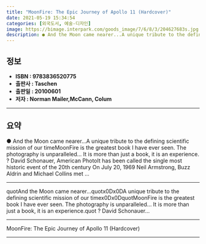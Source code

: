 ```yaml
---
title: "MoonFire: The Epic Journey of Apollo 11 (Hardcover)"
date: 2021-05-19 15:34:54
categories: [외국도서, 예술-디자인]
image: https://bimage.interpark.com/goods_image/7/6/8/3/204627683s.jpg
description: ● And the Moon came nearer...A unique tribute to the defining scientific mission of our timeMoonFire is the greatest book I have ever seen. The photography is
---
```


## **정보**

- **ISBN : 9783836520775**
- **출판사 : Taschen**
- **출판일 : 20100601**
- **저자 : Norman Mailer,McCann, Colum**

------



## **요약**

●  And the Moon came nearer...A unique tribute to the defining scientific mission of our timeMoonFire is the greatest book I have ever seen. The photography is unparalleled... It is more than just a book, it is an experience. ? David Schonauer, American PhotoIt has been called the single most historic event of the 20th century On July 20, 1969 Neil Armstrong, Buzz Aldrin and Michael Collins met ...

------

quotAnd the Moon came nearer...quotx0Dx0DA unique tribute to the defining scientific mission of our timex0Dx0DquotMoonFire is the greatest book I have ever seen. The photography is unparalleled... It is more than just a book, it is an experience.quot ? David Schonauer... 

------


MoonFire: The Epic Journey of Apollo 11 (Hardcover) 

------



